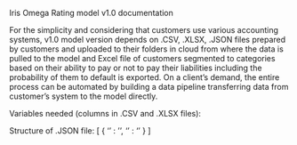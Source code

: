Iris Omega Rating model v1.0 documentation


For the simplicity and considering that customers use various accounting systems, v1.0 model version depends on .CSV, .XLSX, .JSON files prepared by customers and uploaded to their folders in cloud from where the data is pulled to the model and Excel file of customers segmented to categories based on their ability to pay or not to pay their liabilities including the probability of them to default is exported. On a client’s demand, the entire process can be automated by building a data pipeline transferring data from customer’s system to the model directly.

Variables needed (columns in .CSV and .XLSX files):


Structure of .JSON file:
[
	{
		‘’ : ’’,
		‘’ : ‘’
}
]
